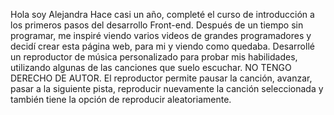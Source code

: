 Hola soy Alejandra Hace casi un año, completé el curso de introducción a los primeros pasos del desarrollo Front-end. Después de un tiempo sin programar, me inspiré viendo varios videos de grandes programadores y decidí crear esta página web, para mi y viendo como quedaba. 
Desarrollé un reproductor de música personalizado para probar mis habilidades, utilizando algunas de las canciones que suelo escuchar.
NO TENGO DERECHO DE AUTOR. 
El reproductor permite pausar la canción, avanzar, pasar a la siguiente pista, reproducir nuevamente la canción seleccionada y también tiene la opción de reproducir aleatoriamente.
